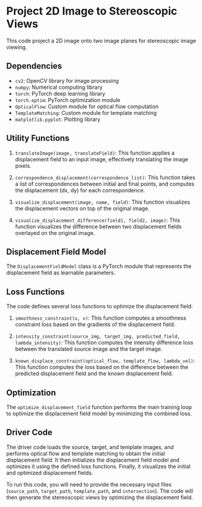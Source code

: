 # Project 2D Image to Stereoscopic Views

This code project a 2D image onto two image planes for stereoscopic image viewing.

## Dependencies
- `cv2`: OpenCV library for image processing
- `numpy`: Numerical computing library
- `torch`: PyTorch deep learning library
- `torch.optim`: PyTorch optimization module
- `OpticalFlow`: Custom module for optical flow computation
- `TemplateMatching`: Custom module for template matching
- `matplotlib.pyplot`: Plotting library

## Utility Functions

1. `translateImage(image, translateField)`: This function applies a displacement field to an input image, effectively translating the image pixels.

2. `correspondence_displacement(correspondence_list)`: This function takes a list of correspondences between initial and final points, and computes the displacement (dx, dy) for each correspondence.

3. `visualize_displacement(image, name, field)`: This function visualizes the displacement vectors on top of the original image.

4. `visualize_displacement_difference(field1, field2, image)`: This function visualizes the difference between two displacement fields overlayed on the original image.

## Displacement Field Model

The `DisplacementFieldModel` class is a PyTorch module that represents the displacement field as learnable parameters.

## Loss Functions

The code defines several loss functions to optimize the displacement field:

1. `smoothness_constraint(u, v)`: This function computes a smoothness constraint loss based on the gradients of the displacement field.

2. `intensity_constraint(source_img, target_img, predicted_field, lambda_intensity)`: This function computes the intensity difference loss between the translated source image and the target image.

3. `known_displace_constraint(optical_flow, template_flow, lambda_vel)`: This function computes the loss based on the difference between the predicted displacement field and the known displacement field.

## Optimization

The `optimize_displacement_field` function performs the main training loop to optimize the displacement field model by minimizing the combined loss.

## Driver Code

The driver code loads the source, target, and template images, and performs optical flow and template matching to obtain the initial displacement field. It then initializes the displacement field model and optimizes it using the defined loss functions. Finally, it visualizes the initial and optimized displacement fields.

To run this code, you will need to provide the necessary input files (`source_path`, `target_path`, `template_path`, and `intersection`). The code will then generate the stereoscopic views by optimizing the displacement field.
